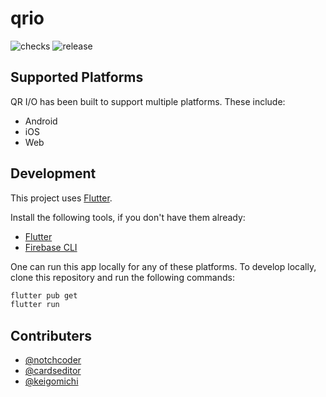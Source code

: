 # qrio

![checks](https://img.shields.io/github/checks-status/Dev-roll/qrio/main)
![release](https://img.shields.io/github/v/release/Dev-roll/qrio)

## Supported Platforms

QR I/O has been built to support multiple platforms. These include:

- Android <!-- ([Google Play]()) -->
- iOS <!-- ([App Store]()) -->
- Web <!-- ([]()) -->

## Development

This project uses [Flutter](https://flutter.dev).

Install the following tools, if you don't have them already:

- [Flutter](https://flutter.dev/docs/get-started/install)
- [Firebase CLI](https://firebase.google.com/docs/cli#install_the_firebase_cli)

One can run this app locally for any of these platforms.
To develop locally, clone this repository and run the following commands:

```bash
flutter pub get
flutter run
```

## Contributers

- [@notchcoder](https://github.com/notchcoder)
- [@cardseditor](https://github.com/cardseditor)
- [@keigomichi](https://github.com/keigomichi)
